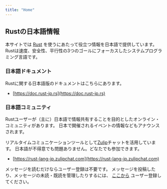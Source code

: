 ```yaml
---
title: "Home"
---
```


## Rustの日本語情報

本サイトでは [Rust][rust-lang] を使うにあたって役立つ情報を日本語で提供しています。
Rustは速度、安全性、平行性の3つのゴールにフォーカスしたシステムプログラミング言語です。

[rust-lang]: https://www.rust-lang.org/ja-JP/


### 日本語ドキュメント

Rustに関する日本語版のドキュメントはこちらにあります。

- [https://doc.rust-jp.rs](https://doc.rust-jp.rs)


### 日本語コミュニティ

Rustユーザーが（主に）日本語で情報共有することを目的としたオンライン・コミュニティがあります。
日本で開催されるイベントの情報などもアナウンスされます。

リアルタイムコミュニケーションツールとして[Zulip][zulip]チャットを活用しています。
日本語が不得意でも問題ありません。どなたでも参加できます。

- [https://rust-lang-jp.zulipchat.com](https://rust-lang-jp.zulipchat.com)

メッセージを読むだけならユーザー登録は不要です。
メッセージを投稿したり、メッセージの未読・既読を管理したりするには、
[ここから][rust-jp-zulip-reg] ユーザー登録してください。

[rust-jp-zulip-reg]: https://rust-lang-jp.zulipchat.com/register/
[zulip]: https://zulip.com/
